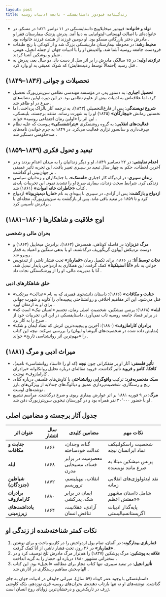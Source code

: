 ```yaml
---
layout: post
title: زندگینامه فیودور داستایفسکی - نابغه ادبیات روسیه
---
```


- **تولد و خانواده**: فیودور میخایلاویچ داستایفسکی در ۱۱ نوامبر ۱۸۲۱ در مسکو، در خانواده‌ای با اصالت لهستانی-لیتوانیایی به دنیا آمد. پدرش پزشک بیمارستان فقرا و مادرش دختر بازرگانی مسکو بود. او دومین فرزند از هشت فرزند خانواده بود .  
- **محیط رشد**: در محوطه بیمارستان ماریینسکی بزرگ شد و از کودکی با رنج طبقات فرودست جامعه روسیه آشنا شد. والدینش او را با ادبیات جهان از جمله انجیل، هومر، شیلر و پوشکین آشنا کردند .  
- **تراژدی اولیه**: در ۱۵ سالگی مادرش را بر اثر سل از دست داد. دو سال بعد، پدرش به قتل رسید (احتمالاً توسط رعیت‌هایش) که شوک عمیقی به او وارد کرد .

## تحصیلات و جوانی (۱۸۳۶–۱۸۴۹)
- **تحصیل اجباری**: به دستور پدر، در مؤسسه مهندسی نظامی سن‌پترزبورگ تحصیل کرد، اما علاقه‌اش به ادبیات بیش از علوم نظامی بود. در این دوره اولین نشانه‌های صرع در او ظاهر شد .  
- **شروع نویسندگی**: پس از فارغ‌التحصیلی (۱۸۴۳)، به ترجمه آثار بالزاک پرداخت، اما نخستین رمانش **«بیچارگان»** (۱۸۴۵) او را به شهرت رساند. منتقد برجسته، بلینسکی، این اثر را «اولین رمان اجتماعی روسیه» خواند .  
- **فعالیت‌های انقلابی**: به گروه روشنفکری **«پتراشفسکی»** پیوست که علیه نظام سِرف‌داری و سانسور تزاری فعالیت می‌کرد. در ۱۸۴۹ به جرم خواندن نامه‌های ضدحکومتی دستگیر شد .

## تبعید و تحول فکری (۱۸۴۹–۱۸۵۹)
- **اعدام نمایشی**: در ۲۲ دسامبر ۱۸۴۹، او و دیگر زندانیان را به میدان اعدام بردند و در آخرین لحظات، حکم به چهار سال تبعید در سیبری تغییر یافت. این تجربه تأثیر عمیقی بر جهان‌بینی او گذاشت .  
- **زندان سیبری**: در اردوگاه کار اجباری **«امسک»**، با جنایتکاران و زندانیان سیاسی زندگی کرد. شرایط سخت زندان، بیماری صرع او را تشدید نمود. این تجربیات پایه‌ی کتاب **«خاطرات خانه اموات»** (۱۸۶۱) شد .  
- **ازدواج و بازگشت**: پس از آزادی، در سیبری با بیوه‌ای به نام **«ماریا دیمیتریونا»** ازدواج کرد و تا ۱۸۵۹ در تبعید باقی ماند. پس از بازگشت به سن‌پترزبورگ، مجله‌ای با برادرش تأسیس کرد .

## اوج خلاقیت و شاهکارها (۱۸۶۰–۱۸۸۱)
### بحران مالی و شخصی
- **مرگ عزیزان**: در فاصله کوتاهی، همسرش (۱۸۶۴)، برادرش میخاییل (۱۸۶۴) و دوست نزدیکش آپولون گریگوریف درگذشتند. او با بدهی سنگین و اعتیاد به قمار روبرو شد .  
- **نجات توسط آنا**: در ۱۸۶۶، برای تکمیل رمان **«قمارباز»** تحت فشار ناشر، از تندنویس جوانی به نام **«آنا اسنیتکینا»** کمک گرفت. این همکاری به ازدواجی پایدار تبدیل شد. آنا با مدیریت مالی، او را از ورشکستگی نجات داد .

### خلق شاهکارهای ادبی
- **«جنایت و مکافات»** (۱۸۶۶): داستان دانشجوی فقیری که به نام «عدالت» مرتکب قتل می‌شود. این اثر مفاهیم اخلاقی و روانشناختی پیچیده‌ای را کاوید و شهرت جهانی برای او به ارمغان آورد .  
- **«ابله»** (۱۸۶۸): پرنس میشکین، شخصیت اصلی رمان، تجسم «انسان نیک» است که در برابر فساد جامعه روسیه تاب نمی‌آورد. داستایفسکی در این اثر، تجربیات خود از صرع را به کار برد .  
- **«برادران کارامازوف»** (۱۸۸۰): آخرین و پیچیده‌ترین اثرش که تضاد ایمان و شک (نمایش داده شده در شخصیت‌های آلیوشا و ایوان) را بررسی می‌کند. نیچه این کتاب را «مهم‌ترین اثر روانشناسی تاریخ» خواند .

## میراث ادبی و مرگ (۱۸۸۱)
- **تأثیر فلسفی**: آثار او بر متفکرانی چون **نیچه** (که او را «استاد روانشناسی» نامید)، **کافکا**، **کامو** و **فروید** تأثیر گذاشت. فروید مقاله‌ای درباره تحلیل روانکاوانه «برادران کارامازوف» نوشت .  
- **سبک منحصربه‌فرد**: ترکیب **واقع‌گرایی روانشناختی** با کاوش‌های فلسفی درباره گناه، رنج و رستگاری. شخصیت‌پردازی عمیق و دیالوگ‌های چندلایه از ویژگی‌های بارز نوشته‌های اوست .  
- **مرگ**: در ۹ فوریه ۱۸۸۱ بر اثر عوارض بیماری ریوی و صرع درگذشت. مراسم تشییع او با حضور ۳۰٬۰۰۰ نفر همراه بود و در گورستان تیخوین سن‌پترزبورگ دفن شد .

## جدول آثار برجسته و مضامین اصلی

| **عنوان اثر**         | **سال انتشار** | **مضامین کلیدی**                     | **نکات مهم**                          |
|------------------------|----------------|---------------------------------------|----------------------------------------|
| **جنایت و مکافات**    | ۱۸۶۶           | گناه، وجدان، عدالت خودساخته         | شخصیت راسکولنیکف نماد ابرانسان نیچه  |
| **ابله**               | ۱۸۶۸           | معصومیت در برابر فساد، مسیحایی مدرن | پرنس میشکین مبتلا به صرع مانند نویسنده|
| **شیاطین (جنزدگان)**  | ۱۸۷۲           | انقلاب، نیهیلیسم، تروریسم            | نقد ایدئولوژی‌های انقلابی زمانه      |
| **برادران کارامازوف** | ۱۸۸۰           | ایمان در برابر شک، پدرکشی            | شامل داستان مشهور «مفتش اعظم»        |
| **یادداشت‌های زیرزمینی**| ۱۸۶۴         | آزادی، عقلانیت، تناقض انسان          | پایه‌گذار ادبیات اگزیستانسیالیستی    |

## نکات کمتر شناخته‌شده از زندگی او
1. **قماربازی بیمارگونه**: در آلمان، تمام پول ازدواجش را در کازینو باخت و برای نوشتن **«قمارباز»** در ۲۶ روز، تحت فشار ناشر، از آنا کمک گرفت .  
2. **علاقه به پوشکین**: مرگ پوشکین (۱۸۳۷) را هم‌تراز مرگ مادرش تلخ توصیف کرد و در سخنرانی مشهور ۱۸۸۰ درباره او، حضار را به گریه انداخت .  
3. **تأثیر انجیل**: در تبعید سیبری، تنها کتاب مجاز برای مطالعه «انجیل» بود. این کتاب الهام‌بخش مفاهیم رستگاری در آثارش شد .  

داستایفسکی با وجود عمر کوتاه (۵۹ سال)، میراثی جاودان در ادبیات جهان به جای گذاشت. نوشته‌های او نه تنها بازتاب دهنده‌ی بحران‌های روسیه قرن نوزدهم، بلکه کاوشی ژرف در تاریک‌ترین و درخشان‌ترین زوایای روح انسان است.
